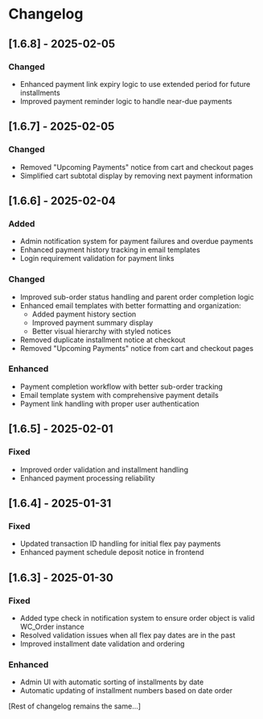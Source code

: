 # Changelog

## [1.6.8] - 2025-02-05
### Changed
- Enhanced payment link expiry logic to use extended period for future installments
- Improved payment reminder logic to handle near-due payments

## [1.6.7] - 2025-02-05
### Changed
- Removed "Upcoming Payments" notice from cart and checkout pages
- Simplified cart subtotal display by removing next payment information

## [1.6.6] - 2025-02-04
### Added
- Admin notification system for payment failures and overdue payments
- Enhanced payment history tracking in email templates
- Login requirement validation for payment links

### Changed
- Improved sub-order status handling and parent order completion logic
- Enhanced email templates with better formatting and organization:
  - Added payment history section
  - Improved payment summary display
  - Better visual hierarchy with styled notices
- Removed duplicate installment notice at checkout
- Removed "Upcoming Payments" notice from cart and checkout pages

### Enhanced
- Payment completion workflow with better sub-order tracking
- Email template system with comprehensive payment details
- Payment link handling with proper user authentication

## [1.6.5] - 2025-02-01
### Fixed
- Improved order validation and installment handling
- Enhanced payment processing reliability

## [1.6.4] - 2025-01-31
### Fixed
- Updated transaction ID handling for initial flex pay payments
- Enhanced payment schedule deposit notice in frontend

## [1.6.3] - 2025-01-30
### Fixed
- Added type check in notification system to ensure order object is valid WC_Order instance
- Resolved validation issues when all flex pay dates are in the past
- Improved installment date validation and ordering

### Enhanced
- Admin UI with automatic sorting of installments by date
- Automatic updating of installment numbers based on date order

[Rest of changelog remains the same...]
